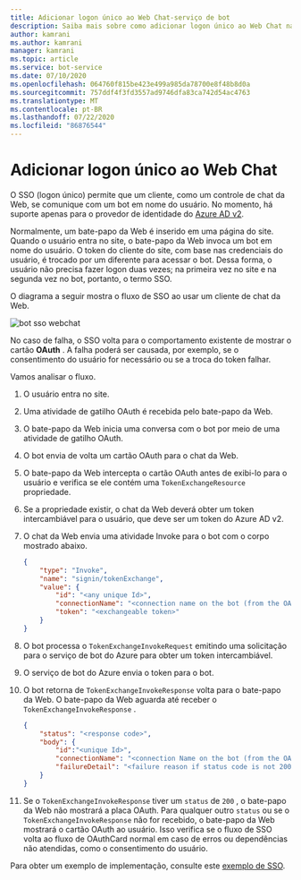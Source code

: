 ```yaml
---
title: Adicionar logon único ao Web Chat-serviço de bot
description: Saiba mais sobre como adicionar logon único ao Web Chat na estrutura do bot.
author: kamrani
ms.author: kamrani
manager: kamrani
ms.topic: article
ms.service: bot-service
ms.date: 07/10/2020
ms.openlocfilehash: 064760f815be423e499a985da78700e8f48b8d0a
ms.sourcegitcommit: 757ddf4f3fd3557ad9746dfa83ca742d54ac4763
ms.translationtype: MT
ms.contentlocale: pt-BR
ms.lasthandoff: 07/22/2020
ms.locfileid: "86876544"
---
```

# <a name="add-single-sign-on-to-web-chat"></a>Adicionar logon único ao Web Chat

O SSO (logon único) permite que um cliente, como um controle de chat da Web, se comunique com um bot em nome do usuário. No momento, há suporte apenas para o provedor de identidade do [Azure AD v2](~/v4sdk/bot-builder-concept-identity-providers.md#azure-active-directory-identity-provider).

Normalmente, um bate-papo da Web é inserido em uma página do site. Quando o usuário entra no site, o bate-papo da Web invoca um bot em nome do usuário. O token do cliente do site, com base nas credenciais do usuário, é trocado por um diferente para acessar o bot. Dessa forma, o usuário não precisa fazer logon duas vezes; na primeira vez no site e na segunda vez no bot, portanto, o termo SSO.

O diagrama a seguir mostra o fluxo de SSO ao usar um cliente de chat da Web.

![bot sso webchat](~/v4sdk/media/concept-bot-authentication/bot-auth-webchat-sso.PNG)

No caso de falha, o SSO volta para o comportamento existente de mostrar o cartão **OAuth** . A falha poderá ser causada, por exemplo, se o consentimento do usuário for necessário ou se a troca do token falhar.

Vamos analisar o fluxo.

1. O usuário entra no site.
1. Uma atividade de gatilho OAuth é recebida pelo bate-papo da Web.
1. O bate-papo da Web inicia uma conversa com o bot por meio de uma atividade de gatilho OAuth.
1. O bot envia de volta um cartão OAuth para o chat da Web.
1. O bate-papo da Web intercepta o cartão OAuth antes de exibi-lo para o usuário e verifica se ele contém uma `TokenExchangeResource` propriedade.
1. Se a propriedade existir, o chat da Web deverá obter um token intercambiável para o usuário, que deve ser um token do Azure AD v2.
1. O chat da Web envia uma atividade Invoke para o bot com o corpo mostrado abaixo.
    ```json
    {
        "type": "Invoke",
        "name": "signin/tokenExchange",
        "value": {
            "id": "<any unique Id>",
            "connectionName": "<connection name on the bot (from the OAuth Card)>",
            "token": "<exchangeable token>"
        }
    }
    ```

1. O bot processa o `TokenExchangeInvokeRequest` emitindo uma solicitação para o serviço de bot do Azure para obter um token intercambiável.

1. O serviço de bot do Azure envia o token para o bot.

1. O bot retorna de `TokenExchangeInvokeResponse` volta para o bate-papo da Web. O bate-papo da Web aguarda até receber o `TokenExchangeInvokeResponse` .

    ```json
    {
        "status": "<response code>",
        "body": {
            "id":"<unique Id>",
            "connectionName": "<connection Name on the bot (from the OAuth Card)>",
            "failureDetail": "<failure reason if status code is not 200, null otherwise>"
        }
    }
    ```

1. Se o `TokenExchangeInvokeResponse` tiver um `status` de `200` , o bate-papo da Web não mostrará a placa OAuth. Para qualquer outro `status` ou se o `TokenExchangeInvokeResponse` não for recebido, o bate-papo da Web mostrará o cartão OAuth ao usuário. Isso verifica se o fluxo de SSO volta ao fluxo de OAuthCard normal em caso de erros ou dependências não atendidas, como o consentimento do usuário.

Para obter um exemplo de implementação, consulte este [exemplo de SSO](https://github.com/microsoft/BotFramework-WebChat/tree/master/samples/07.advanced-web-chat-apps/e.sso-on-behalf-of-authentication).
